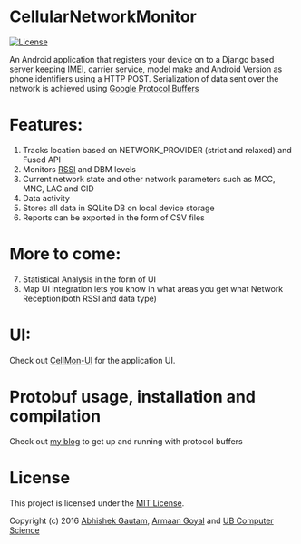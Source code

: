 # CellularNetworkMonitor

[![License](https://img.shields.io/badge/license-MIT-blue.svg)](LICENSE.txt)

An Android application that registers your device on to a Django based server keeping IMEI, 
carrier service, model make and Android Version as phone identifiers using a HTTP POST. 
Serialization of data sent over the network is achieved using [Google Protocol Buffers](https://github.com/google/protobuf) 

# Features:  
1. Tracks location based on NETWORK_PROVIDER (strict and relaxed) and Fused API  
2. Monitors [RSSI](https://en.wikipedia.org/wiki/Received_signal_strength_indication) and DBM levels  
3. Current network state and other network parameters such as MCC, MNC, LAC and CID  
4. Data activity  
5. Stores all data in SQLite DB on local device storage  
6. Reports can be exported in the form of CSV files  
 
# More to come:
7. Statistical Analysis in the form of UI  
8. Map UI integration lets you know in what areas you get what Network Reception(both RSSI and data type)

# UI:
Check out [CellMon-UI](https://github.com/gautamgitspace/CellMon-UI) for the application UI.

# Protobuf usage, installation and compilation
Check out [my blog](http://www.acsu.buffalo.edu/~agautam2/gistblog/furtherdown/protocolbuffers.html) to get up and running with protocol buffers

# License
This project is licensed under the [MIT License](https://en.wikipedia.org/wiki/MIT_License).

Copyright (c) 2016 [Abhishek Gautam](http://www.acsu.buffalo.edu/~agautam2/), [Armaan Goyal](http://www.acsu.buffalo.edu/~armaango/) and [UB Computer Science](https://www.cse.buffalo.edu/)
